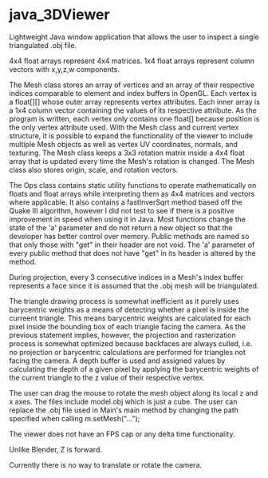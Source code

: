# java_3DViewer
Lightweight Java window application that allows the user to inspect a single triangulated .obj file.

4x4 float arrays represent 4x4 matrices.
1x4 float arrays represent column vectors with x,y,z,w components.

The Mesh class stores an array of vertices and an array of their respective indices comparable to element and index buffers in OpenGL. Each vertex is a float[][] whose outer array represents vertex attributes. Each inner array is a 1x4 column vector containing the values of its respective attribute. As the program is written, each vertex only contains one float[] because position is the only vertex attribute used. With the Mesh class and current vertex structure, it is possible to expand the functionality of the viewer to include multiple Mesh objects as well as vertex UV coordinates, normals, and texturing. The Mesh class keeps a 3x3 rotation matrix inside a 4x4 float array that is updated every time the Mesh's rotation is changed. The Mesh class also stores origin, scale, and rotation vectors.

The Ops class contains static utility functions to operate mathematically on floats and float arrays while interpreting them as 4x4 matrices and vectors where applicable. It also contains a fastInverSqrt method based off the Quake III algorithm, however I did not test to see if there is a positive improvement in speed when using it in Java. Most functions change the state of the 'a' parameter and do not return a new object so that the developer has better control over memory. Public methods are named so that only those with "get" in their header are not void. The 'a' parameter of every public method that does not have "get" in its header is altered by the method.

During projection, every 3 consecutive indices in a Mesh's index buffer represents a face since it is assumed that the .obj mesh will be triangulated.

The triangle drawing process is somewhat inefficient as it purely uses barycentric weights as a means of detecting whether a pixel is inside the curreent triangle. This means barycentric weights are calculated for each pixel inside the bounding box of each triangle facing the camera. As the previous statement implies, however, the projection and rasterization process is somewhat optimized because backfaces are always culled, i.e. no projection or barycentric calculations are performed for triangles not facing the camera. A depth buffer is used and assigned values by calculating the depth of a given pixel by applying the barycentric weights of the current triangle to the z value of their respective vertex.

The user can drag the mouse to rotate the mesh object along its local z and x axes.
The files include model.obj which is just a cube. The user can replace the .obj file used in Main's main method by changing the path specified when calling m.setMesh("...");

The viewer does not have an FPS cap or any delta time functionality. 

Unlike Blender, Z is forward.

Currently there is no way to translate or rotate the camera.

